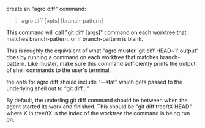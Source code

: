 create an "agro diff" command:
> agro diff [opts] [branch-pattern]

This command will call "git diff [args]" command on each worktree that matches branch-pattern. or if branch-pattern is blank.

This is roughly the equivalent of what "agro muster 'git diff HEAD~1' output" does by running a command on each worktree that matches branch-pattern. Like muster, make sure this command sufficiently prints the output of shell commands to the user's terminal.

the opts for agro diff should include "--stat" which gets passed to the underlying shell out to "git diff..."

By default, the underling git diff command should be between when the agent started its work and finished. This should be "git diff tree/tX HEAD" where X in tree/tX is the index of the worktree the command is being run on.
